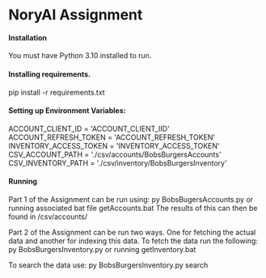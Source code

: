 # NoryAI Assignment
#### Installation
You must have Python 3.10 installed to run. 

#### Installing requirements.
pip install -r requirements.txt

#### Setting up Environment Variables:
ACCOUNT_CLIENT_ID = 'ACCOUNT_CLIENT_IID'
ACCOUNT_REFRESH_TOKEN = 'ACCOUNT_REFRESH_TOKEN'
INVENTORY_ACCESS_TOKEN = 'INVENTORY_ACCESS_TOKEN'
CSV_ACCOUNT_PATH = './csv/accounts/BobsBurgersAccounts' 
CSV_INVENTORY_PATH = './csv/inventory/BobsBurgersInventory'

#### Running
Part 1 of the Assignment can be run using:
py BobsBugersAccounts.py or running associated bat file getAccounts.bat
The results of this can then be found in /csv/accounts/

Part 2 of the Assignment can be run two ways. One for fetching the actual data and another for indexing this data. 
To fetch the data run the following:
    py BobsBurgersInventory.py or running getInventory.bat

To search the data use:
    py BobsBurgersInventory.py search